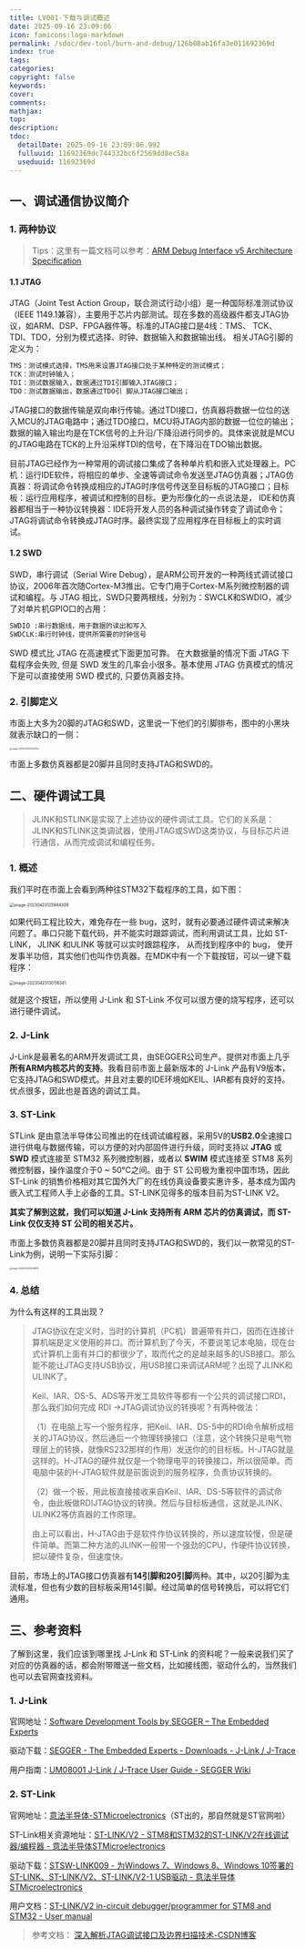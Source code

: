 ```yaml
---
title: LV001-下载与调试概述
date: 2025-09-16 23:09:06
icon: famicons:logo-markdown
permalink: /sdoc/dev-tool/burn-and-debug/126b08ab16fa3e011692369d
index: true
tags:
categories:
copyright: false
keywords:
cover:
comments:
mathjax:
top:
description:
tdoc:
  detailDate: 2025-09-16 23:09:06.992
  fulluuid: 11692369dc744332bc6f2569dd8ec58a
  useduuid: 11692369d
---
```



<!-- more -->


## 一、调试通信协议简介

### 1. 两种协议

> Tips：这里有一篇文档可以参考：[ARM Debug Interface v5 Architecture Specification](https://developer.arm.com/documentation/ihi0031/a/Introduction/About-the-ARM-Debug-Interface-version-5--ADIv5-?lang=en)

#### 1.1 JTAG

JTAG（Joint Test Action Group，联合测试行动小组）是一种国际标准测试协议（IEEE 1149.1兼容），主要用于芯片内部测试。现在多数的高级器件都支JTAG协议，如ARM、DSP、FPGA器件等。标准的JTAG接口是4线：TMS、 TCK、TDI、TDO，分别为模式选择、时钟、数据输入和数据输出线。 相关JTAG引脚的定义为：

```txt
TMS：测试模式选择，TMS用来设置JTAG接口处于某种特定的测试模式；
TCK：测试时钟输入；
TDI：测试数据输入，数据通过TDI引脚输入JTAG接口；
TDO：测试数据输出，数据通过TDO引 脚从JTAG接口输出；
```

JTAG接口的数据传输是双向串行传输。通过TDI接口，仿真器将数据一位位的送入MCU的JTAG电路中；通过TDO接口，MCU将JTAG内部的数据一位位的输出；数据的输入输出均是在TCK信号的上升沿/下降沿进行同步的。具体来说就是MCU的JTAG电路在TCK的上升沿采样TDI的信号，在下降沿在TDO输出数据。

目前JTAG已经作为一种常用的调试接口集成了各种单片机和嵌入式处理器上。PC机：运行IDE软件，将相应的单步、全速等调试命令发送至JTAG仿真器；JTAG仿真器：将调试命令转换成相应的JTAG时序信号传送至目标板的JTAG接口；目标板：运行应用程序，被调试和控制的目标。更为形像化的一点说法是， IDE和仿真器都相当于一种协议转换器：IDE将开发人员的各种调试操作转变了调试命令；JTAG将调试命令转换成JTAG时序。最终实现了应用程序在目标板上的实时调试。

#### 1.2 SWD

SWD，串行调试（Serial Wire Debug），是ARM公司开发的一种两线式调试接口协议，2006年首次随Cortex-M3推出。它专门用于Cortex-M系列微控制器的调试和编程。与 JTAG 相比，SWD只要两根线，分别为：SWCLK和SWDIO，减少了对单片机GPIO口的占用：

```txt
SWDIO :串行数据线，用于数据的读出和写入
SWDCLK:串行时钟线，提供所需要的时钟信号
```

SWD 模式比 JTAG 在高速模式下面更加可靠。 在大数据量的情况下面 JTAG 下载程序会失败, 但是 SWD 发生的几率会小很多。基本使用 JTAG 仿真模式的情况下是可以直接使用 SWD 模式的, 只要仿真器支持。



### 2. 引脚定义

市面上大多为20脚的JTAG和SWD，这里说一下他们的引脚排布，图中的小黑块就表示缺口的一侧：

<img src="./LV001-下载与调试概述/img/image-20230423213222223.png" alt="image-20230423213222223" style="zoom: 25%;" />

市面上多数仿真器都是20脚并且同时支持JTAG和SWD的。

## 二、硬件调试工具

> JLINK和STLINK是实现了上述协议的硬件调试工具。它们的关系是：JLINK和STLINK这类调试器，使用JTAG或SWD这类协议，与目标芯片进行通信，从而完成调试和编程任务。

### 1. 概述

我们平时在市面上会看到两种往STM32下载程序的工具，如下图：

<img src="./LV001-下载与调试概述/img/image-20230423125944309.png" alt="image-20230423125944309" style="zoom:50%;" />

如果代码工程比较大，难免存在一些 bug，这时，就有必要通过硬件调试来解决问题了。串口只能下载代码，并不能实时跟踪调试，而利用调试工具，比如 ST-LINK， JLINK 和ULINK 等就可以实时跟踪程序， 从而找到程序中的 bug， 使开发事半功倍，其实他们也叫作仿真器。在MDK中有一个下载按钮，可以一键下载程序：

<img src="./LV001-下载与调试概述/img/image-20230423130116341.png" alt="image-20230423130116341" style="zoom:50%;" />

就是这个按钮，所以使用 J-Link 和 ST-Link 不仅可以很方便的烧写程序，还可以进行硬件调试。

### 2. J-Link

J-Link是最著名的ARM开发调试工具，由SEGGER公司生产。提供对市面上几乎**所有ARM内核芯片的支持**。我看目前市面上最新版本的 J-Link 产品有V9版本，它支持JTAG和SWD模式。并且对主要的IDE环境如KEIL、IAR都有良好的支持。优点很多，因此也是首选的调试工具。

### 3. ST-Link

STLink 是由意法半导体公司推出的在线调试编程器，采用5V的**USB2.0**全速接口进行供电与数据传输，可以方便的对内部固件进行升级，同时支持以 **JTAG** 或 **SWD** 模式连接至 STM32 系列微控制器，或者以 **SWIM** 模式连接至 STM8 系列微控制器，操作温度介于0 ~ 50℃之间。由于 ST 公司极为重视中国市场，因此 ST-Link 的销售价格相对其它国外大厂的在线仿真设备要实惠许多，基本成为国内嵌入式工程师人手上必备的工具。ST-LINK见得多的版本目前为ST-LINK V2。

**其实了解到这就，我们可以知道 J-Link 支持所有 ARM 芯片的仿真调试，而 ST-Link 仅仅支持 ST 公司的相关芯片。**

市面上多数仿真器都是20脚并且同时支持JTAG和SWD的，我们以一款常见的ST-Link为例，说明一下实际引脚：

<img src="./LV001-下载与调试概述/img/image-20230423215536813.png" alt="image-20230423215536813" style="zoom:25%;" />

### 4. 总结

为什么有这样的工具出现？

> JTAG协议在定义时，当时的计算机（PC机）普遍带有并口，因而在连接计算机端是定义使用的并口。而计算机到了今天，不要说笔记本电脑，现在台式计算机上面有并口的都很少了，取而代之的是越来越多的USB接口。那么能不能让JTAG支持USB协议，用USB接口来调试ARM呢？出现了JLINK和ULINK了。
>
> Keil、IAR、DS-5、ADS等开发工具软件等都有一个公共的调试接口RDI，那么我们如何完成 RDI &rarr;JTAG调试协议的转换呢？有两种做法：
>
> （1）在电脑上写一个服务程序，把Keil、IAR、DS-5中的RDI命令解析成相关的JTAG协议，然后通后一个物理转换接口（注意，这个转换只是电气物理层上的转换，就像RS232那样的作用）发送你的的目标板。H-JTAG就是这样的。H-JTAG的硬件就仅是一个物理电平的转换接口，所以很简单。而电脑中装的H-JTAG软件就是前面说到的服务程序，负责协议转换的。
>
> （2）做一个板，用此板直接接收来自Keil、IAR、DS-5等软件的调试命令，由此板做RDIJTAG协议的转换。然后与目标板通信，这就是JLINK、ULINK2等仿真器的工作原理。
>
> 由上可以看出，H-JTAG由于是软件作协议转换的，所以速度较慢，但是硬件简单。而第二种方法的JLINK一般带一个强劲的CPU，作硬件协议转换，把以硬件复杂，但速度快。

目前，市场上的JTAG接口仿真器有**14引脚和20引脚**两种。其中，以20引脚为主流标准，但也有少数的目标板采用14引脚。经过简单的信号转换后，可以将它们通用。

## 三、参考资料

了解到这里，我们应该到哪里找 J-Link 和 ST-Link 的资料呢？一般来说我们买了对应的仿真器的话，都会附带赠送一些文档，比如接线图，驱动什么的，当然我们也可以去官网查找资料。

### 1. J-Link

官网地址：[Software Development Tools by SEGGER – The Embedded Experts](https://www.segger.com/)

驱动下载：[SEGGER - The Embedded Experts - Downloads - J-Link / J-Trace](https://www.segger.com/downloads/jlink/)

用户指南：[UM08001 J-Link / J-Trace User Guide - SEGGER Wiki](https://wiki.segger.com/UM08001_J-Link_/_J-Trace_User_Guide)

### 2. ST-Link

官网地址：[意法半导体-STMicroelectronics](https://www.st.com/content/st_com/zh.html)（ST出的，那自然就是ST官网啦）

ST-Link相关资源地址：[ST-LINK/V2 - STM8和STM32的ST-LINK/V2在线调试器/编程器 - 意法半导体STMicroelectronics](https://www.st.com/zh/development-tools/st-link-v2.html#overview)

驱动下载：[STSW-LINK009 - 为Windows 7、Windows 8、Windows 10签署的ST-LINK、ST-LINK/V2、ST-LINK/V2-1 USB驱动 - 意法半导体STMicroelectronics](https://www.st.com/zh/development-tools/stsw-link009.html)

用户文档：[ST-LINK/V2 in-circuit debugger/programmer for STM8 and STM32 - User manual](https://www.st.com/resource/en/user_manual/um1075-stlinkv2-incircuit-debuggerprogrammer-for-stm8-and-stm32-stmicroelectronics.pdf)





> 参考文档：
> [深入解析JTAG调试接口及边界扫描技术-CSDN博客](https://blog.csdn.net/worf1234/article/details/7312184)

